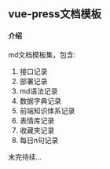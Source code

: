 ## vue-press文档模板

#### 介绍

md文档模板集，包含:

1. 接口记录
2. 部署记录
3. md语法记录
4. 数据字典记录
5. 前端知识体系记录
6. 表情库记录
7. 收藏夹记录
8. 每日n句记录

未完待续...

